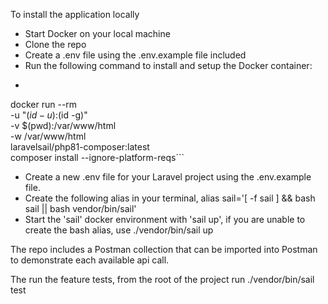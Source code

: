 To install the application locally
 - Start Docker on your local machine
 - Clone the repo
 - Create a .env file using the .env.example file included
 - Run the following command to install and setup the Docker container:
 - ```
  docker run --rm \
    -u "$(id -u):$(id -g)" \
    -v $(pwd):/var/www/html \
    -w /var/www/html \
    laravelsail/php81-composer:latest \
    composer install --ignore-platform-reqs```

 - Create a new .env file for your Laravel project using the .env.example file.
 - Create the following alias in your terminal, alias sail='[ -f sail ] && bash sail || bash vendor/bin/sail'
 - Start the 'sail' docker environment with 'sail up', if you are unable to create the bash alias, use ./vendor/bin/sail up

The repo includes a Postman collection that can be imported into Postman to demonstrate each available api call.

The run the feature tests, from the root of the project run ./vendor/bin/sail test